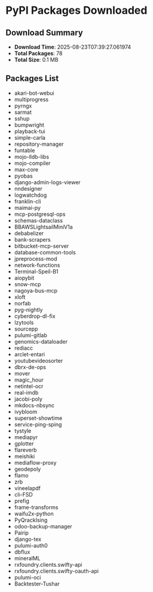# PyPI Packages Downloaded

## Download Summary
- **Download Time**: 2025-08-23T07:39:27.061974
- **Total Packages**: 78
- **Total Size**: 0.1 MB

## Packages List
- akari-bot-webui
- multiprogress
- pyrngx
- sarmat
- sshup
- bumpwright
- playback-tui
- simple-carla
- repository-manager
- funtable
- mojo-lldb-libs
- mojo-compiler
- max-core
- pyobas
- django-admin-logs-viewer
- nndesigner
- logwatchdog
- franklin-cli
- maimai-py
- mcp-postgresql-ops
- schemas-dataclass
- BBAWSLightsailMiniV1a
- debabelizer
- bank-scrapers
- bitbucket-mcp-server
- database-common-tools
- jpreprocess-mod
- network-functions
- Terminal-Speil-B1
- aiopybit
- snow-mcp
- nagoya-bus-mcp
- xloft
- norfab
- pyg-nightly
- cyberdrop-dl-fix
- lzytools
- sourcepp
- pulumi-gitlab
- genomics-dataloader
- rediacc
- arclet-entari
- youtubevideosorter
- dbrx-de-ops
- mover
- magic_hour
- netintel-ocr
- real-imdb
- jacobi-poly
- mkdocs-nbsync
- ivybloom
- superset-showtime
- service-ping-sping
- tystyle
- mediapyr
- gplotter
- flareverb
- meishiki
- mediaflow-proxy
- geodepoly
- flamo
- zrb
- vineelapdf
- cli-FSD
- prefig
- frame-transforms
- waifu2x-python
- PyQrackIsing
- odoo-backup-manager
- Pairip
- django-tex
- pulumi-auth0
- dbflux
- mineralML
- rxfoundry.clients.swifty-api
- rxfoundry.clients.swifty-oauth-api
- pulumi-oci
- Backtester-Tushar
